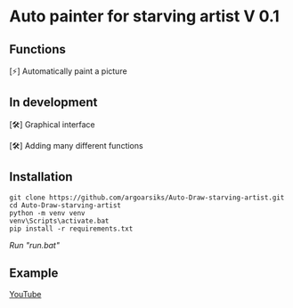 # Auto painter for starving artist V 0.1

## Functions

[⚡] Automatically paint a picture

## In development

[🛠️] Graphical interface

[🛠️] Adding many different functions

## Installation
```
git clone https://github.com/argoarsiks/Auto-Draw-starving-artist.git
cd Auto-Draw-starving-artist
python -m venv venv
venv\Scripts\activate.bat
pip install -r requirements.txt
```
*Run "run.bat"*

## Example
[YouTube](https://www.youtube.com/watch?v=3SETvlAZj64&ab_channel=ARGOARS)
